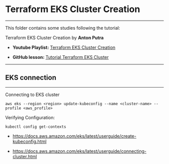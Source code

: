 
# Terraform EKS Cluster Creation

---

This folder contains some studies following the tutorial:

Terraform EKS Cluster Creation by **Anton Putra**

- **Youtube Playlist:** [Terraform EKS Cluster Creation](https://www.youtube.com/playlist?list=PLiMWaCMwGJXkeBzos8QuUxiYT6j8JYGE5)

- **GitHub lesson:** [Tutorial Terraform EKS Cluster](https://github.com/antonputra/tutorials/tree/main/lessons/138/terraform)

---

## EKS connection

---

Connecting to EKS cluster

```shell
aws eks --region <region> update-kubeconfig --name <cluster-name> --profile <aws_profile>
```

Verifying Configuration:

```shell
kubectl config get-contexts
```

- <https://docs.aws.amazon.com/eks/latest/userguide/create-kubeconfig.html>

- <https://docs.aws.amazon.com/eks/latest/userguide/connecting-cluster.html>
